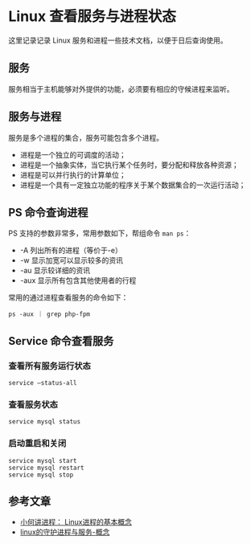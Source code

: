 # Linux 查看服务与进程状态

这里记录记录 Linux 服务和进程一些技术文档，以便于日后查询使用。

## 服务 

服务相当于主机能够对外提供的功能，必须要有相应的守候进程来监听。

## 服务与进程 

服务是多个进程的集合，服务可能包含多个进程。

* 进程是一个独立的可调度的活动；
* 进程是一个抽象实体，当它执行某个任务时，要分配和释放各种资源；
* 进程是可以并行执行的计算单位；
* 进程是一个具有一定独立功能的程序关于某个数据集合的一次运行活动；

## PS 命令查询进程

PS 支持的参数非常多，常用参数如下，帮组命令 `man ps`：

*  -A 列出所有的进程（等价于-e） 
* -w 显示加宽可以显示较多的资讯 
*  -au 显示较详细的资讯 
* -aux 显示所有包含其他使用者的行程

常用的通过进程查看服务的命令如下：

```
ps -aux ｜ grep php-fpm
```
## Service 命令查看服务

### 查看所有服务运行状态

```
service –status-all 
```

### 查看服务状态

```
service mysql status
```

### 启动重启和关闭

```
service mysql start
service mysql restart
service mysql stop
```

## 参考文章
* [小何讲进程： Linux进程的基本概念](https://blog.csdn.net/rl529014/article/details/51280018)
* [linux的守护进程与服务-概念](https://blog.csdn.net/breeze_life/article/details/9409243)